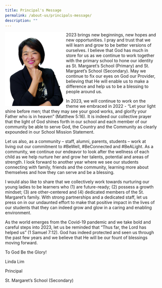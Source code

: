 ```yaml
---
title: Principal's Message
permalink: /about-us/principals-message/
description: ""
---
```

<img src="/images/Principals%20Photo-white%202.jpg" style="width:40%" align="left"/>

2023 brings new beginnings, new hopes and new opportunities. I pray and trust that we will learn and grow to be better versions of ourselves. I believe that God has much in store for us as we continue to work together with the primary school to hone our identity as St. Margaret’s School (Primary) and St. Margaret’s School (Secondary). May we continue to fix our eyes on God our Provider, believing that He will enable us to make a difference and help us to be a blessing to people around us. 

In 2023, we will continue to work on the theme we embraced in 2022 - “Let your light shine before men; that they may see your good works, and glorify your Father who is in heaven” (Matthew 5:16). It is indeed our collective prayer that the light of God shines forth in our school and each member of our community be able to serve God, the Country and the Community as clearly expounded in our School Mission Statement. 

Let us also, as a community – staff, alumni, parents, students – work at living out our commitment to #BeWell, #BeConnected and #BeALight. As a community, we continue our endeavor to look after the wellness of each child as we help nurture her and grow her talents, potential and areas of strength. I look forward to another year where we see our students connecting with family, friends and the community, learning more about themselves and how they can serve and be a blessing.

I would also like to share that we collectively work towards nurturing our young ladies to be learners who (1) are future-ready; (2) possess a growth mindset; (3) are other-centered and (4) dedicated members of the St. Margaret’s family. With strong partnerships and a dedicated staff, let us press on in our undaunted effort to make that positive impact in the lives of our students that they can indeed grow and glow in a caring and enabling environment. 

As the world emerges from the Covid-19 pandemic and we take bold and careful steps into 2023, let us be reminded that “Thus far, the Lord has helped us” (1 Samuel 7:12). God has indeed protected and seen us through the past few years and we believe that He will be our fount of blessings moving forward.

To God Be the Glory! 

Linda Lim

Principal

St. Margaret’s School (Secondary)